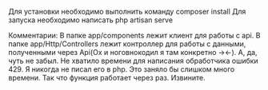 Для установки необходимо выполнить команду composer install
Для запуска необходимо написать php artisan serve

Комментарии: В папке app/components лежит клиент для работы с api. В папке app/Http/Controllers лежит контроллер для работы с данными, полученными через Api(Ох и ноговнокодил я там конкретно -><-).
А, да, чуть не забыл. Не хватило времени для написания обработчика ошибки 429. Я никогда не писал его в php. Это заняло бы слишком много времени.
Так что функция работает через раз. Извините.
